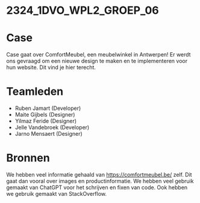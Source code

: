   # 2324_1DVO_WPL2_GROEP_06

# Case
Case gaat over ComfortMeubel, een meubelwinkel in Antwerpen!
Er werdt ons gevraagd om een nieuwe design te maken en te implementeren voor hun website. Dit vind je hier terecht.

# Teamleden

- Ruben Jamart (Developer)
- Maite Gijbels (Designer)
- Yilmaz Feride (Designer)
- Jelle Vandebroek (Developer)
- Jarno Mensaert (Designer)

# Bronnen
We hebben veel informatie gehaald van https://comfortmeubel.be/ zelf. Dit gaat dan vooral over images en productinformatie.
We hebben veel gebruik gemaakt van ChatGPT voor het schrijven en fixen van code.
Ook hebben we gebruik gemaakt van StackOverflow.
